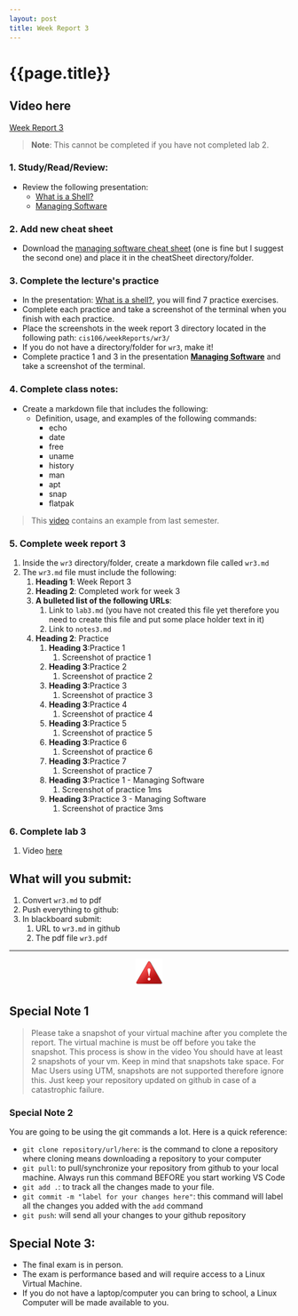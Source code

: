 ```yaml
---
layout: post
title: Week Report 3
---
```


# {{page.title}}

## Video here
[Week Report 3 ](https://youtu.be/I_G4xnDy6q0)

> **Note**: This cannot be completed if you have not completed lab 2.

### 1. Study/Read/Review:
* Review the following presentation:
  * [What is a Shell?](https://bit.ly/3jS8fNa)
  * [Managing Software](https://rapurl.live/nft)

### 2. Add new cheat sheet
* Download the [managing software cheat sheet](https://rapurl.live/dsp) (one is fine but I suggest the second one) and place it in the cheatSheet directory/folder.

### 3. Complete the lecture's practice 
* In the presentation: [What is a shell?](https://rapurl.live/tyi), you will find 7 practice exercises.
* Complete each practice and take a screenshot of the terminal when you finish with each practice.
* Place the screenshots in the week report 3 directory located in the following path: `cis106/weekReports/wr3/`
* If you do not have a directory/folder for `wr3`, make it!
* Complete practice 1 and 3 in the presentation **[Managing Software](https://rapurl.live/nft)** and take a screenshot of the terminal.

### 4. Complete class notes:
* Create a markdown file that includes the following:
  * Definition, usage, and examples of the following commands:
     * echo
     * date
     * free
     * uname
     * history
     * man
     * apt
     * snap
     * flatpak
> This [video](https://youtu.be/MJpz6RX65Ko) contains an example from last semester.

### 5. Complete week report 3 
   1. Inside the `wr3` directory/folder, create a markdown file called `wr3.md`
   2. The `wr3.md` file must include the following:
      1. **Heading 1**: Week Report 3
      2. **Heading 2**: Completed work for week 3
      3. **A bulleted list of the following URLs**:
         1. Link to `lab3.md` (you have not created this file yet therefore you need to create this file and put some place holder text in it)
         2. Link to `notes3.md`
      4. **Heading 2**: Practice
         1. **Heading 3**:Practice 1
            1. Screenshot of practice 1
         2. **Heading 3**:Practice 2
            1.  Screenshot of practice 2
         3. **Heading 3**:Practice 3
            1.  Screenshot of practice 3
         4. **Heading 3**:Practice 4
            1.  Screenshot of practice 4
         5. **Heading 3**:Practice 5
            1.  Screenshot of practice 5
         6. **Heading 3**:Practice 6
            1.  Screenshot of practice 6
         7. **Heading 3**:Practice 7
            1.  Screenshot of practice 7
         8. **Heading 3**:Practice 1 - Managing Software
            1. Screenshot of practice 1ms
         9.  **Heading 3**:Practice 3 - Managing Software
             1.  Screenshot of practice 3ms

### 6. Complete lab 3
   1. Video [here](https://youtu.be/8Pfpno_g2sw)

## What will you submit:
1. Convert `wr3.md` to pdf
2. Push everything to github:
3. In blackboard submit:
   1. URL to `wr3.md` in github
   2. The pdf file `wr3.pdf`	


<hr>

<p align="center" style="display:block"><img src="/assets/warning-icon.png" width="50" /></p>

## Special Note 1
> Please take a snapshot of your virtual machine after you complete the report. The virtual machine is must be off before you take the snapshot. This process is show in the video
> You should have at least 2 snapshots of your vm. Keep in mind that snapshots take space.
> For Mac Users using UTM, snapshots are not supported therefore ignore this. Just keep your repository updated on github in case of a catastrophic failure.

### Special Note 2
You are going to be using the git commands a lot. Here is a quick reference:
* `git clone repository/url/here`: is the command to clone a repository where cloning means downloading a repository to your computer
* `git pull`: to pull/synchronize your repository from github to your local machine. Always run this command BEFORE you start working VS Code
* `git add .`: to track all the changes made to your file. 
* `git commit -m "label for your changes here"`: this command will label all the changes you added with the `add` command
* `git push`: will send all your changes to your github repository


## Special Note 3:
* The final exam is in person. 
* The exam is performance based and will require access to a Linux Virtual Machine. 
* If you do not have a laptop/computer you can bring to school, a Linux Computer will be made available to you.
